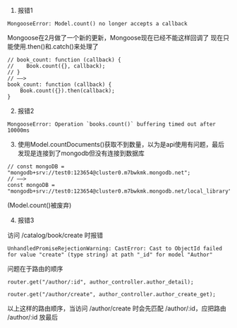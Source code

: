 1.  报错1
```
MongooseError: Model.count() no longer accepts a callback
```
Mongoose在2月做了一个新的更新，Mongoose现在已经不能这样回调了
现在只能使用.then()和.catch()来处理了

```
// book_count: function (callback) {
//    Book.count({}, callback);
// }
// ——>
book_count: function (callback) {
    Book.count({}).then(callback);
}
```

2.  报错2

```
MongooseError: Operation `books.count()` buffering timed out after 10000ms
```

3.  使用Model.countDocuments()获取不到数量，以为是api使用有问题，最后发现是连接到了mongodb但没有连接到数据库
```
// const mongoDB = "mongodb+srv://test0:123654@cluster0.m7bwkmk.mongodb.net";
// ——>
const mongoDB = "mongodb+srv://test0:123654@cluster0.m7bwkmk.mongodb.net/local_library";
```
(Model.count()被废弃)

4.  报错3

访问 /catalog/book/create 时报错
```
UnhandledPromiseRejectionWarning: CastError: Cast to ObjectId failed for value "create" (type string) at path "_id" for model "Author"
```
问题在于路由的顺序
```
router.get("/author/:id", author_controller.author_detail);

router.get("/author/create", author_controller.author_create_get);
```
以上这样的路由顺序，当访问 /author/create 时会先匹配 /author/:id，应把路由 /author/:id 放最后


